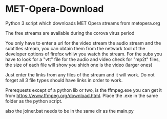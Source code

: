 # MET-Opera-Download
Python 3 script which downloads MET Opera streams from metopera.org

The free streams are available during the corova virus period

You only have to enter a url for the video stream the audio stream and the subtitles stream, you can obtain them from the network tool of the developer options of firefox whilw you watch the stream.
For the subs you have to look for a "vtt" file 
for the audio and video check for "mp2t" files, the size of each file will show you shich one is the video (larger ones)

Just enter the links from any files of the stream and it will work. Do not forget all 3 file types should have links in order to work.

Prerequests except of a python lib or two, is the ffmpeg.exe you can get it from https://www.ffmpeg.org/download.html. Place the .exe in the same folder as the python script.

also the joiner.bat needs to be in the same dir as the main.py
